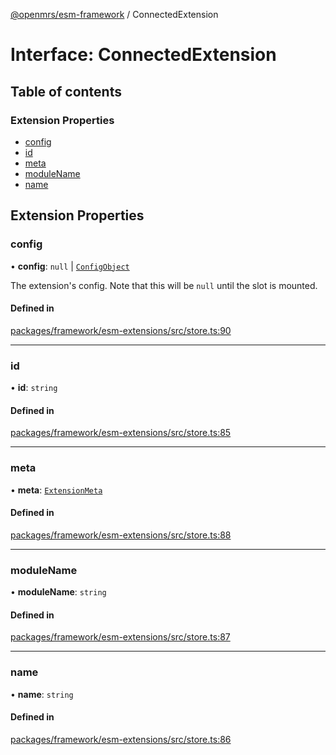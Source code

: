 [@openmrs/esm-framework](../API.md) / ConnectedExtension

# Interface: ConnectedExtension

## Table of contents

### Extension Properties

- [config](ConnectedExtension.md#config)
- [id](ConnectedExtension.md#id)
- [meta](ConnectedExtension.md#meta)
- [moduleName](ConnectedExtension.md#modulename)
- [name](ConnectedExtension.md#name)

## Extension Properties

### config

• **config**: ``null`` \| [`ConfigObject`](ConfigObject.md)

The extension's config. Note that this will be `null` until the slot is mounted.

#### Defined in

[packages/framework/esm-extensions/src/store.ts:90](https://github.com/openmrs/openmrs-esm-core/blob/main/packages/framework/esm-extensions/src/store.ts#L90)

___

### id

• **id**: `string`

#### Defined in

[packages/framework/esm-extensions/src/store.ts:85](https://github.com/openmrs/openmrs-esm-core/blob/main/packages/framework/esm-extensions/src/store.ts#L85)

___

### meta

• **meta**: [`ExtensionMeta`](ExtensionMeta.md)

#### Defined in

[packages/framework/esm-extensions/src/store.ts:88](https://github.com/openmrs/openmrs-esm-core/blob/main/packages/framework/esm-extensions/src/store.ts#L88)

___

### moduleName

• **moduleName**: `string`

#### Defined in

[packages/framework/esm-extensions/src/store.ts:87](https://github.com/openmrs/openmrs-esm-core/blob/main/packages/framework/esm-extensions/src/store.ts#L87)

___

### name

• **name**: `string`

#### Defined in

[packages/framework/esm-extensions/src/store.ts:86](https://github.com/openmrs/openmrs-esm-core/blob/main/packages/framework/esm-extensions/src/store.ts#L86)
